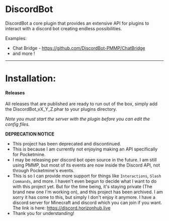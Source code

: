 # DiscordBot
DiscordBot a core plugin that provides an extensive API for plugins to interact with a discord bot creating endless possibilities.

Examples:
- Chat Bridge - https://github.com/DiscordBot-PMMP/ChatBridge
- and more !
---
# Installation:
#### Releases
All releases that are published are ready to run out of the box, simply add the DiscordBot_vX_Y_Z.phar to your plugins directory.

*Note you must start the server with the plugin before you can edit the config files.*

**DEPRECATION NOTICE**
- This project has been deprecated and discontinued.
- This is because I am currently not enjoying making an API specifically for Pocketmine.
- I may be releasing per discord bot open source in the future. I am still using PMMP, but most of its events are now inside the Discord API, not through Pocketmine's events.
- This is so I can provide more support for things like `Interactions`, `Slash Commands`, and more. I haven't even begun to decide what I want to do with this project yet. But for the time being, it's staying private (The brand new one I'm working on), and this project has been archived. I am sorry it has come to this, but simply I don't enjoy it anymore. I have a discord server for Minecraft and discord which you can join if you want. The link is here: https://discord.horizonhub.live
- Thank you for understanding!

